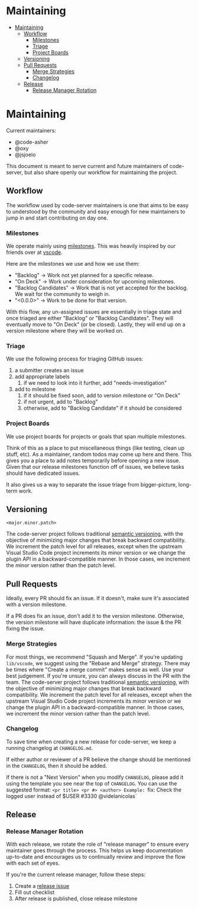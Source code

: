 <!-- START doctoc generated TOC please keep comment here to allow auto update -->
<!-- DON'T EDIT THIS SECTION, INSTEAD RE-RUN doctoc TO UPDATE -->
# Maintaining

- [Maintaining](#maintaining)
  - [Workflow](#workflow)
    - [Milestones](#milestones)
    - [Triage](#triage)
    - [Project Boards](#project-boards)
  - [Versioning](#versioning)
  - [Pull Requests](#pull-requests)
    - [Merge Strategies](#merge-strategies)
    - [Changelog](#changelog)
  - [Release](#release)
    - [Release Manager Rotation](#release-manager-rotation)

<!-- END doctoc generated TOC please keep comment here to allow auto update -->

# Maintaining

Current maintainers:

- @code-asher
- @oxy
- @jsjoeio

This document is meant to serve current and future maintainers of code-server, but also share openly our workflow for maintaining the project.

## Workflow

The workflow used by code-server maintainers is one that aims to be easy to understood by the community and easy enough for new maintainers to jump in and start contributing on day one.

### Milestones

We operate mainly using [milestones](https://github.com/cdr/code-server/milestones). This was heavily inspired by our friends over at [vscode](https://github.com/microsoft/vscode).

Here are the milestones we use and how we use them:

- "Backlog" -> Work not yet planned for a specific release.
- "On Deck" -> Work under consideration for upcoming milestones.
- "Backlog Candidates" -> Work that is not yet accepted for the backlog. We wait for the community to weigh in.
- "<0.0.0>" -> Work to be done for that version.

With this flow, any un-assigned issues are essentially in triage state and once triaged are either "Backlog" or "Backlog Candidates". They will eventually move to "On Deck" (or be closed). Lastly, they will end up on a version milestone where they will be worked on.

### Triage

We use the following process for triaging GitHub issues:

1. a submitter creates an issue
1. add appropriate labels
   1. if we need to look into it further, add "needs-investigation"
1. add to milestone
   1. if it should be fixed soon, add to version milestone or "On Deck"
   1. if not urgent, add to "Backlog"
   1. otherwise, add to "Backlog Candidate" if it should be considered

### Project Boards

We use project boards for projects or goals that span multiple milestones.

Think of this as a place to put miscellaneous things (like testing, clean up stuff, etc). As a maintainer, random todos may come up here and there. This gives you a place to add notes temporarily before opening a new issue. Given that our release milestones function off of issues, we believe tasks should have dedicated issues.

It also gives us a way to separate the issue triage from bigger-picture, long-term work.

## Versioning

`<major.minor.patch>`

The code-server project follows traditional [semantic versioning](https://semver.org/), with the objective of minimizing major changes that break backward compatibility. We increment the patch level for all releases, except when the upstream Visual Studio Code project increments its minor version or we change the plugin API in a backward-compatible manner. In those cases, we increment the minor version rather than the patch level.

## Pull Requests

Ideally, every PR should fix an issue. If it doesn't, make sure it's associated with a version milestone.

If a PR does fix an issue, don't add it to the version milestone. Otherwise, the version milestone will have duplicate information: the issue & the PR fixing the issue.

### Merge Strategies

For most things, we recommend "Squash and Merge". If you're updating `lib/vscode`, we suggest using the "Rebase and Merge" strategy. There may be times where "Create a merge commit" makes sense as well. Use your best judgement. If you're unsure, you can always discuss in the PR with the team.
The code-server project follows traditional [semantic versioning](ttps://semver.org/), with the objective of minimizing major changes that break backward compatibility. We increment the patch level for all releases, except when the upstream Visual Studio Code project increments its minor version or we change the plugin API in a backward-compatible manner. In those cases, we increment the minor version rather than the patch level.

### Changelog

To save time when creating a new release for code-server, we keep a running changelog at `CHANGELOG.md`.

If either author or reviewer of a PR believe the change should be mentioned in the `CHANGELOG`, then it should be added.

If there is not a "Next Version" when you modify `CHANGELOG`, please add it using the template you see near the top of `CHANGELOG`. You can use the suggested format: `<pr title> <pr #> <author> Example: `fix: Check the logged user instead of $USER #3330 @videlanicolas`

## Release

### Release Manager Rotation

With each release, we rotate the role of "release manager" to ensure every maintainer goes through the process. This helps us keep documentation up-to-date and encourages us to continually review and improve the flow with each set of eyes.

If you're the current release manager, follow these steps:

1. Create a [release issue](../.github/ISSUE_TEMPLATE/release.md)
2. Fill out checklist
3. After release is published, close release milestone
